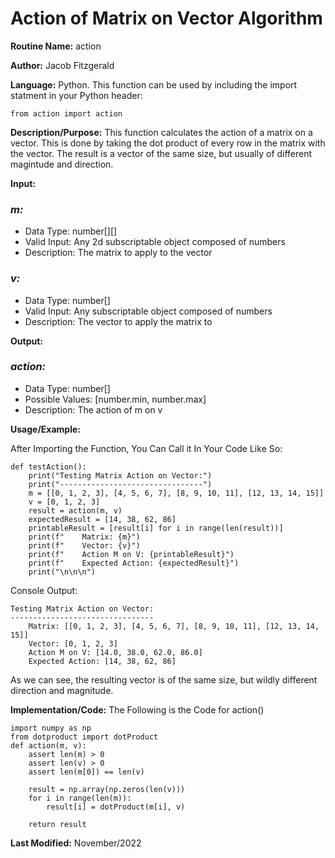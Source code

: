 # Action of Matrix on Vector Algorithm

**Routine Name:** action

**Author:** Jacob Fitzgerald

**Language:** Python. This function can be used by including the import statment in your Python header:
```
from action import action
```

**Description/Purpose:** This function calculates the action of a matrix on a vector. This is done by taking the dot product of every row in the matrix with the vector. The result is a vector of the same size, but usually of different magintude and direction. 

**Input:**
### *m:* 
  * Data Type: number[][]
  * Valid Input: Any 2d subscriptable object composed of numbers
  * Description: The matrix to apply to the vector

### *v:* 
  * Data Type: number[]
  * Valid Input: Any subscriptable object composed of numbers
  * Description: The vector to apply the matrix to


**Output:** 
### *action:*
  * Data Type: number[]
  * Possible Values: [number.min, number.max]
  * Description: The action of m on v

**Usage/Example:**

After Importing the Function, You Can Call it In Your Code Like So:

```
def testAction():
    print("Testing Matrix Action on Vector:")
    print("--------------------------------")
    m = [[0, 1, 2, 3], [4, 5, 6, 7], [8, 9, 10, 11], [12, 13, 14, 15]]
    v = [0, 1, 2, 3]
    result = action(m, v)
    expectedResult = [14, 38, 62, 86]
    printableResult = [result[i] for i in range(len(result))]
    print(f"    Matrix: {m}")
    print(f"    Vector: {v}")
    print(f"    Action M on V: {printableResult}")
    print(f"    Expected Action: {expectedResult}")
    print("\n\n\n")
```

Console Output:
```
Testing Matrix Action on Vector:
--------------------------------
    Matrix: [[0, 1, 2, 3], [4, 5, 6, 7], [8, 9, 10, 11], [12, 13, 14, 15]]
    Vector: [0, 1, 2, 3]
    Action M on V: [14.0, 38.0, 62.0, 86.0]
    Expected Action: [14, 38, 62, 86]
```
As we can see, the resulting vector is of the same size, but wildly different direction and magnitude.

**Implementation/Code:** The Following is the Code for action()
```
import numpy as np
from dotproduct import dotProduct
def action(m, v):
    assert len(m) > 0
    assert len(v) > 0
    assert len(m[0]) == len(v)

    result = np.array(np.zeros(len(v)))
    for i in range(len(m)):
        result[i] = dotProduct(m[i], v)

    return result
```
**Last Modified:** November/2022